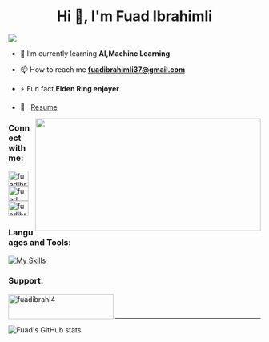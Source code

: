 <h1 align="center">Hi 👋, I'm Fuad Ibrahimli</h1>

<a href="https://www.github.com/fuadibrahiml1" target="_blank" rel="noreferrer"><img
src="https://img.shields.io/github/followers/fuadibrahiml1?logo=github&style=for-the-badge&color=ef4444&labelColor=000000" /></a>

- 🌱 I’m currently learning **AI,Machine Learning**

- 📫 How to reach me **fuadibrahimli37@gmail.com**

- ⚡ Fun fact **Elden Ring enjoyer**
- 📝 &nbsp; [Resume](https://github.com/Fuadibrahiml1/cv/blob/main/fuadibrahimlicv.pdf)

<img align="right" height="225" width="450" alt="" src="https://media.giphy.com/media/jnze2sduzuYBqFrnZj/giphy.gif" />

<h3 align="left">Connect with me:</h3>
<p align="left">
<a href="https://linkedin.com/in/fuadibrahiml1" target="blank"><img align="center" src="https://raw.githubusercontent.com/rahuldkjain/github-profile-readme-generator/master/src/images/icons/Social/linked-in-alt.svg" alt="fuadibrahiml1" height="30" width="40" /></a>
<a href="https://fb.com/fuad i̇brahimli" target="blank"><img align="center" src="https://raw.githubusercontent.com/rahuldkjain/github-profile-readme-generator/master/src/images/icons/Social/facebook.svg" alt="fuad i̇brahimli" height="30" width="40" /></a>
<a href="https://instagram.com/fuadibrahiml1" target="blank"><img align="center" src="https://raw.githubusercontent.com/rahuldkjain/github-profile-readme-generator/master/src/images/icons/Social/instagram.svg" alt="fuadibrahiml1" height="30" width="40" /></a>
</p>

<h3 align="left">Languages and Tools:</h3>

[![My Skills](https://skillicons.dev/icons?i=cpp,python,react,r,matlab,ros,java,mysql,ubuntu&perline=4)](https://skillicons.dev)

<h3 align="left">Support:</h3>
<p><a href="https://www.buymeacoffee.com/fuadibrahi4"> <img align="left" src="https://cdn.buymeacoffee.com/buttons/v2/default-yellow.png" height="50" width="210" alt="fuadibrahi4" /></a></p><br><br>

------------------------------------------------------------------------------------------------
![Fuad's GitHub stats](https://github-readme-stats.vercel.app/api?username=Fuadibrahiml1&show_icons=true&theme=transparent)



